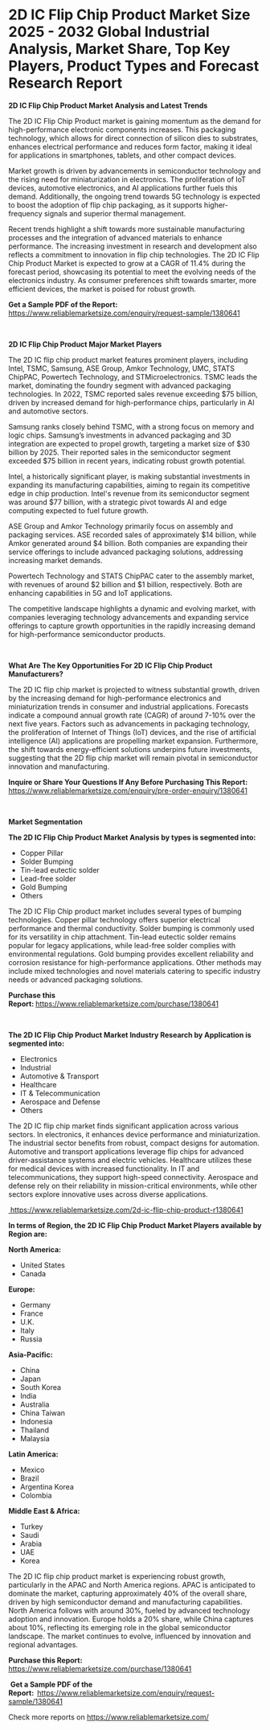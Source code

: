 <p><h1>2D IC Flip Chip Product Market Size 2025 - 2032 Global Industrial Analysis, Market Share, Top Key Players, Product Types and Forecast Research Report</h1></p><p><strong>2D IC Flip Chip Product Market Analysis and Latest Trends</strong></p>
<p><p>The 2D IC Flip Chip Product market is gaining momentum as the demand for high-performance electronic components increases. This packaging technology, which allows for direct connection of silicon dies to substrates, enhances electrical performance and reduces form factor, making it ideal for applications in smartphones, tablets, and other compact devices. </p><p>Market growth is driven by advancements in semiconductor technology and the rising need for miniaturization in electronics. The proliferation of IoT devices, automotive electronics, and AI applications further fuels this demand. Additionally, the ongoing trend towards 5G technology is expected to boost the adoption of flip chip packaging, as it supports higher-frequency signals and superior thermal management.</p><p>Recent trends highlight a shift towards more sustainable manufacturing processes and the integration of advanced materials to enhance performance. The increasing investment in research and development also reflects a commitment to innovation in flip chip technologies. The 2D IC Flip Chip Product Market is expected to grow at a CAGR of 11.4% during the forecast period, showcasing its potential to meet the evolving needs of the electronics industry. As consumer preferences shift towards smarter, more efficient devices, the market is poised for robust growth.</p></p>
<p><strong>Get a Sample PDF of the Report:&nbsp;</strong> <a href="https://www.reliablemarketsize.com/enquiry/request-sample/1380641?utm_campaign=2271&utm_medium=2&utm_source=Github&utm_content=ia&utm_term=06042025&utm_id=2d-ic-flip-chip-product">https://www.reliablemarketsize.com/enquiry/request-sample/1380641</a></p>
<p>&nbsp;</p>
<p><strong>2D IC Flip Chip Product Major Market Players</strong></p>
<p><p>The 2D IC flip chip product market features prominent players, including Intel, TSMC, Samsung, ASE Group, Amkor Technology, UMC, STATS ChipPAC, Powertech Technology, and STMicroelectronics. TSMC leads the market, dominating the foundry segment with advanced packaging technologies. In 2022, TSMC reported sales revenue exceeding $75 billion, driven by increased demand for high-performance chips, particularly in AI and automotive sectors.</p><p>Samsung ranks closely behind TSMC, with a strong focus on memory and logic chips. Samsung’s investments in advanced packaging and 3D integration are expected to propel growth, targeting a market size of $30 billion by 2025. Their reported sales in the semiconductor segment exceeded $75 billion in recent years, indicating robust growth potential.</p><p>Intel, a historically significant player, is making substantial investments in expanding its manufacturing capabilities, aiming to regain its competitive edge in chip production. Intel's revenue from its semiconductor segment was around $77 billion, with a strategic pivot towards AI and edge computing expected to fuel future growth.</p><p>ASE Group and Amkor Technology primarily focus on assembly and packaging services. ASE recorded sales of approximately $14 billion, while Amkor generated around $4 billion. Both companies are expanding their service offerings to include advanced packaging solutions, addressing increasing market demands.</p><p>Powertech Technology and STATS ChipPAC cater to the assembly market, with revenues of around $2 billion and $1 billion, respectively. Both are enhancing capabilities in 5G and IoT applications.</p><p>The competitive landscape highlights a dynamic and evolving market, with companies leveraging technology advancements and expanding service offerings to capture growth opportunities in the rapidly increasing demand for high-performance semiconductor products.</p></p>
<p>&nbsp;</p>
<p><strong>What Are The Key Opportunities For 2D IC Flip Chip Product Manufacturers?</strong></p>
<p><p>The 2D IC flip chip market is projected to witness substantial growth, driven by the increasing demand for high-performance electronics and miniaturization trends in consumer and industrial applications. Forecasts indicate a compound annual growth rate (CAGR) of around 7-10% over the next five years. Factors such as advancements in packaging technology, the proliferation of Internet of Things (IoT) devices, and the rise of artificial intelligence (AI) applications are propelling market expansion. Furthermore, the shift towards energy-efficient solutions underpins future investments, suggesting that the 2D flip chip market will remain pivotal in semiconductor innovation and manufacturing.</p></p>
<p><strong>Inquire or Share Your Questions If Any Before Purchasing This Report:</strong> <a href="https://www.reliablemarketsize.com/enquiry/pre-order-enquiry/1380641?utm_campaign=2271&utm_medium=2&utm_source=Github&utm_content=ia&utm_term=06042025&utm_id=2d-ic-flip-chip-product">https://www.reliablemarketsize.com/enquiry/pre-order-enquiry/1380641</a></p>
<p>&nbsp;</p>
<p><strong>Market Segmentation</strong></p>
<p><strong>The 2D IC Flip Chip Product Market Analysis by types is segmented into:</strong></p>
<p><ul><li>Copper Pillar</li><li>Solder Bumping</li><li>Tin-lead eutectic solder</li><li>Lead-free solder</li><li>Gold Bumping</li><li>Others</li></ul></p>
<p><p>The 2D IC Flip Chip product market includes several types of bumping technologies. Copper pillar technology offers superior electrical performance and thermal conductivity. Solder bumping is commonly used for its versatility in chip attachment. Tin-lead eutectic solder remains popular for legacy applications, while lead-free solder complies with environmental regulations. Gold bumping provides excellent reliability and corrosion resistance for high-performance applications. Other methods may include mixed technologies and novel materials catering to specific industry needs or advanced packaging solutions.</p></p>
<p><strong>Purchase this Report:&nbsp;</strong><a href="https://www.reliablemarketsize.com/purchase/1380641?utm_campaign=2271&utm_medium=2&utm_source=Github&utm_content=ia&utm_term=06042025&utm_id=2d-ic-flip-chip-product">https://www.reliablemarketsize.com/purchase/1380641</a></p>
<p>&nbsp;</p>
<p><strong>The 2D IC Flip Chip Product Market Industry Research by Application is segmented into:</strong></p>
<p><ul><li>Electronics</li><li>Industrial</li><li>Automotive & Transport</li><li>Healthcare</li><li>IT & Telecommunication</li><li>Aerospace and Defense</li><li>Others</li></ul></p>
<p><p>The 2D IC flip chip market finds significant application across various sectors. In electronics, it enhances device performance and miniaturization. The industrial sector benefits from robust, compact designs for automation. Automotive and transport applications leverage flip chips for advanced driver-assistance systems and electric vehicles. Healthcare utilizes these for medical devices with increased functionality. In IT and telecommunications, they support high-speed connectivity. Aerospace and defense rely on their reliability in mission-critical environments, while other sectors explore innovative uses across diverse applications.</p></p>
<p><a href="https://www.reliablemarketsize.com/2d-ic-flip-chip-product-r1380641?utm_campaign=2271&utm_medium=2&utm_source=Github&utm_content=ia&utm_term=06042025&utm_id=2d-ic-flip-chip-product">&nbsp;https://www.reliablemarketsize.com/2d-ic-flip-chip-product-r1380641</a></p>
<p><strong>In terms of Region, the 2D IC Flip Chip Product Market Players available by Region are:</strong></p>
<p>
    <p> <strong> North America: </strong>
        <ul>
            <li>United States</li>
            <li>Canada</li>
        </ul>
        </p> 
    <p> <strong> Europe: </strong>
        <ul>
            <li>Germany</li>
            <li>France</li>
            <li>U.K.</li>
            <li>Italy</li>
            <li>Russia</li>
        </ul>
        </p> 
    <p> <strong> Asia-Pacific: </strong>
        <ul>
            <li>China</li>
            <li>Japan</li>
            <li>South Korea</li>
            <li>India</li>
            <li>Australia</li>
            <li>China Taiwan</li>
            <li>Indonesia</li>
            <li>Thailand</li>
            <li>Malaysia</li>
        </ul>
        </p> 
    <p> <strong> Latin America: </strong>
        <ul>
            <li>Mexico</li>
            <li>Brazil</li>
            <li>Argentina Korea</li>
            <li>Colombia</li>
        </ul>
        </p> 
    <p> <strong> Middle East & Africa: </strong>
        <ul>
            <li>Turkey</li>
            <li>Saudi</li>
            <li>Arabia</li>
            <li>UAE</li>
            <li>Korea</li>
        </ul>
    </p>
    </p>
<p><p>The 2D IC flip chip product market is experiencing robust growth, particularly in the APAC and North America regions. APAC is anticipated to dominate the market, capturing approximately 40% of the overall share, driven by high semiconductor demand and manufacturing capabilities. North America follows with around 30%, fueled by advanced technology adoption and innovation. Europe holds a 20% share, while China captures about 10%, reflecting its emerging role in the global semiconductor landscape. The market continues to evolve, influenced by innovation and regional advantages.</p></p>
<p><strong>Purchase this Report: </strong><a href="https://www.reliablemarketsize.com/purchase/1380641?utm_campaign=2271&utm_medium=2&utm_source=Github&utm_content=ia&utm_term=06042025&utm_id=2d-ic-flip-chip-product">https://www.reliablemarketsize.com/purchase/1380641</a></p>
<p>&nbsp;<strong>Get a Sample PDF of the Report:&nbsp;&nbsp;</strong><a href="https://www.reliablemarketsize.com/enquiry/request-sample/1380641?utm_campaign=2271&utm_medium=2&utm_source=Github&utm_content=ia&utm_term=06042025&utm_id=2d-ic-flip-chip-product">https://www.reliablemarketsize.com/enquiry/request-sample/1380641</a></p>
<p><strong></strong></p>
<p>Check more reports on <a href="https://www.reliablemarketsize.com/?utm_campaign=2271&utm_medium=2&utm_source=Github&utm_content=ia&utm_term=06042025&utm_id=2d-ic-flip-chip-product">https://www.reliablemarketsize.com/</a></p>